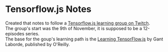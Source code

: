 # Tensorflow.js Notes
Created that notes to follow a [Tensorflow.js learning group on Twitch](https://www.twitch.tv/bekahhw). <br>
The group's start was the 9th of November, it is supposed to be a 12-episodes series. <br>
The base for the goup's learning path is the [Learning TensorFlow.js](https://www.oreilly.com/library/view/learning-tensorflowjs/9781492090786/) by Gant Laborde, published by O'Reilly. <br>

